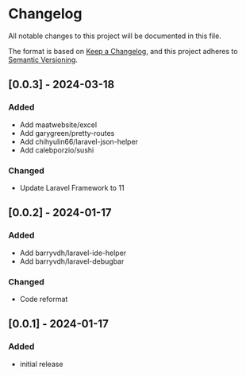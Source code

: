 # Changelog

All notable changes to this project will be documented in this file.

The format is based on [Keep a Changelog](https://keepachangelog.com/en/1.1.0/),
and this project adheres to [Semantic Versioning](https://semver.org/spec/v2.0.0.html).

## [0.0.3] - 2024-03-18

### Added

- Add maatwebsite/excel
- Add garygreen/pretty-routes
- Add chihyulin66/laravel-json-helper
- Add calebporzio/sushi

### Changed

- Update Laravel Framework to 11

## [0.0.2] - 2024-01-17

### Added

- Add barryvdh/laravel-ide-helper
- Add barryvdh/laravel-debugbar

### Changed

- Code reformat

## [0.0.1] - 2024-01-17

### Added

- initial release
